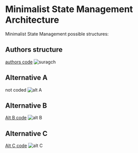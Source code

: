 # Minimalist State Management Architecture

Minimalist State Management possible structures:

## Authors structure
[authors code](https://github.com/suragch/minimalist_state_management_timer_app)
![suragch](https://user-images.githubusercontent.com/25743901/156569476-85bc5ba6-7e3c-4c65-9940-5f8f0c969832.png)


## Alternative A
not coded
![alt A](https://user-images.githubusercontent.com/25743901/156569332-42e81824-e015-4e7d-8004-19c2ca9bebc9.png)



## Alternative B
[Alt B code](https://github.com/tomasbaran/minimalist_timer_app/tree/21cb5bdb965c8060e2ddabc29367024e2acb8368)
![alt B](https://user-images.githubusercontent.com/25743901/156569347-38a6153d-c8c3-4b4b-a102-53341f954aef.png)



## Alternative C
[Alt C code](https://github.com/tomasbaran/minimalist_timer_app/tree/825bb0426a63c65fdb6c99fceada1d87c73601e1)
![alt C](https://user-images.githubusercontent.com/25743901/156569351-c52fe0e5-24eb-481e-b51c-cb679ce69b69.png)

